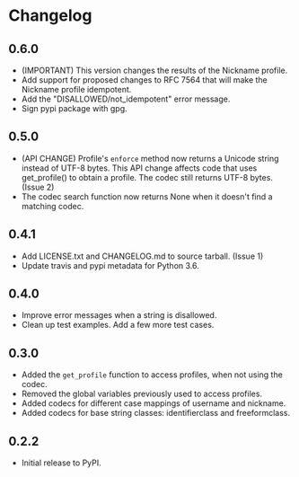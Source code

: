 # Changelog

## 0.6.0

- (IMPORTANT) This version changes the results of the Nickname profile.
- Add support for proposed changes to RFC 7564 that will make the Nickname profile idempotent.
- Add the "DISALLOWED/not_idempotent" error message.
- Sign pypi package with gpg.

## 0.5.0

- (API CHANGE) Profile's `enforce` method now returns a Unicode string instead of UTF-8 bytes. This API change affects code that uses get_profile() to obtain a profile. The codec still returns UTF-8 bytes. (Issue 2)
- The codec search function now returns None when it doesn't find a matching codec.

## 0.4.1

- Add LICENSE.txt and CHANGELOG.md to source tarball. (Issue 1)
- Update travis and pypi metadata for Python 3.6.

## 0.4.0

- Improve error messages when a string is disallowed.
- Clean up test examples. Add a few more test cases.

## 0.3.0

- Added the `get_profile` function to access profiles, when not using the codec.
- Removed the global variables previously used to access profiles.
- Added codecs for different case mappings of username and nickname.
- Added codecs for base string classes: identifierclass and freeformclass.

## 0.2.2

- Initial release to PyPI.
